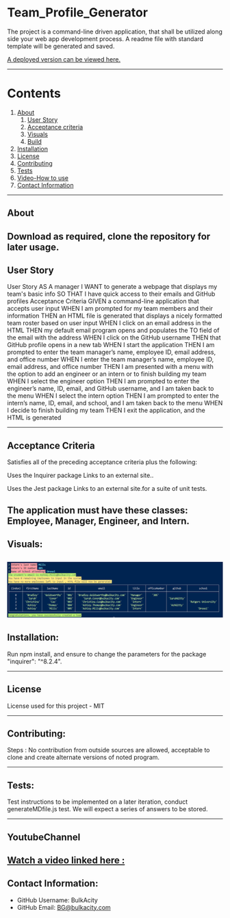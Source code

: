 # Team_Profile_Generator

  The project is a command-line driven application, that shall be utilized along side your web app development process. A readme file with standard template will be generated and saved.
  
  [A deployed version can be viewed here.](https://bulkacity.github.io/Team_Profile_Generator/)
  
---
# Contents
1. [About](#About)
    1. [User Story](#user%20story)
    2. [Acceptance criteria](#acceptance%20criteria)
    3. [Visuals](#visuals)
    4. [Build](#build)
2. [Installation](#installation)
3. [License](#license)
4. [Contributing](#contributing)
5. [Tests](#tests)
6. [Video-How to use](#YoutubeChannel)
7. [Contact Information](#Contact%20Information)
---
## About
  Download as required, clone the repository for later usage.
---
## User Story

User Story
AS A manager
I WANT to generate a webpage that displays my team's basic info
SO THAT I have quick access to their emails and GitHub profiles
Acceptance Criteria
GIVEN a command-line application that accepts user input
WHEN I am prompted for my team members and their information
THEN an HTML file is generated that displays a nicely formatted team roster based on user input
WHEN I click on an email address in the HTML
THEN my default email program opens and populates the TO field of the email with the address
WHEN I click on the GitHub username
THEN that GitHub profile opens in a new tab
WHEN I start the application
THEN I am prompted to enter the team manager’s name, employee ID, email address, and office number
WHEN I enter the team manager’s name, employee ID, email address, and office number
THEN I am presented with a menu with the option to add an engineer or an intern or to finish building my team
WHEN I select the engineer option
THEN I am prompted to enter the engineer’s name, ID, email, and GitHub username, and I am taken back to the menu
WHEN I select the intern option
THEN I am prompted to enter the intern’s name, ID, email, and school, and I am taken back to the menu
WHEN I decide to finish building my team
THEN I exit the application, and the HTML is generated

---
## Acceptance Criteria
  
Satisfies all of the preceding acceptance criteria plus the following:

Uses the Inquirer package Links to an external site..

Uses the Jest package Links to an external site.for a suite of unit tests.

The application must have these classes: Employee, Manager, Engineer, and Intern.
---
## Visuals:
![Example](./assets/TeamProfileGenerator.png)
---
## Installation:
  Run npm install, and ensure to change the parameters for the package "inquirer": "^8.2.4".

---
## License
  License used for this project - MIT

---
## Contributing:
  
 Steps :
 No contribution from outside sources are allowed, acceptable to clone and create alternate versions of noted program. 

---
## Tests:
  Test instructions to be implemented on a later iteration, conduct generateMDfile.js test. We will expect a series of answers to be stored.

---
## YoutubeChannel
   [Watch a video linked here :](https://www.youtube.com/watch?v=R98qPgKgSi0)
---
## Contact Information:
* GitHub Username: BulkAcity
* GitHub Email: BG@bulkacity.com
  

